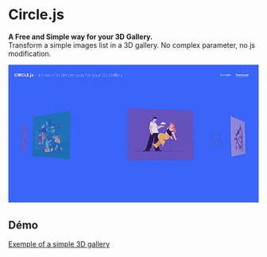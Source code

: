 # Circle.js

<p><b>A Free and Simple way for your 3D Gallery.</b><br/>
Transform a simple images list in a 3D gallery. No complex parameter, no js modification.</p>
<p><img src="circle-capture.jpg" /></p>
<h2>Démo</h2>
<a href="http://basical.fr/test/3d/circle/exemple.html">Exemple of a simple 3D gallery</a>
